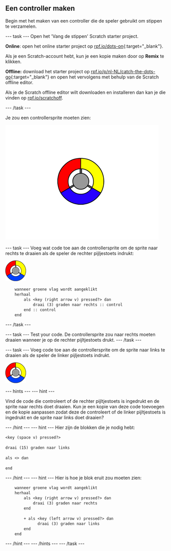 ## Een controller maken

Begin met het maken van een controller die de speler gebruikt om stippen te verzamelen.

--- task ---
Open het 'Vang de stippen' Scratch starter project.

**Online**: open het online starter project op [rpf.io/dots-on](http://rpf.io/dots-on){:target="_blank"}.

Als je een Scratch-account hebt, kun je een kopie maken door op **Remix** te klikken.

**Offline:** download het starter project op [rpf.io/p/nl-NL/catch-the-dots-go](http://rpf.io/p/nl-NL/catch-the-dots-go){:target="_blank"} en open het vervolgens met behulp van de Scratch offline editor.

Als je de Scratch offline editor wilt downloaden en installeren dan kan je die vinden op [rpf.io/scratchoff](http://rpf.io/scratchoff).

--- /task ---

Je zou een controllersprite moeten zien:

![screenshot](images/dots-controller.png)

--- task --- 
Voeg wat code toe aan de controllersprite om de sprite naar rechts te draaien als de speler de rechter pijljestoets indrukt:

![Controller sprite](images/controller-sprite.png)

```blocks3
    wanneer groene vlag wordt aangeklikt
    herhaal 
        als <key (right arrow v) pressed?> dan 
            draai (3) graden naar rechts :: control
        end :: control
    end
```

--- /task ---

--- task --- Test your code. De controllersprite zou naar rechts moeten draaien wanneer je op de rechter pijltjestoets drukt. --- /task ---

--- task --- Voeg code toe aan de controllersprite om de sprite naar links te draaien als de speler de linker pijljestoets indrukt.

![Controller sprite](images/controller-sprite.png)

--- hints ---
 --- hint ---

Vind de code die controleert of de rechter pijltjestoets is ingedrukt en de sprite naar rechts doet draaien. Kun je een kopie van deze code toevoegen en de kopie aanpassen zodat deze de controleert of de linker pijltjestoets is ingedrukt en de sprite naar links doet draaien?

--- /hint --- --- hint --- Hier zijn de blokken die je nodig hebt:

```blocks3
<key (space v) pressed?>

draai (15) graden naar links

als <> dan

end
```

--- /hint --- --- hint --- Hier is hoe je blok eruit zou moeten zien:

```blocks3
    wanneer groene vlag wordt aangeklikt
    herhaal 
        als <key (right arrow v) pressed?> dan 
            draai (3) graden naar rechts
        end

        + als <key (left arrow v) pressed?> dan 
              draai (3) graden naar links
        end
    end
```

--- /hint --- --- /hints --- --- /task ---